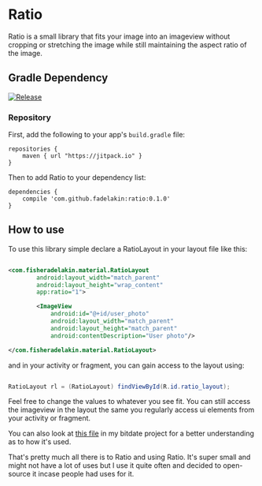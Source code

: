# Ratio

Ratio is a small library that fits your image into an imageview without cropping or stretching the image while still maintaining the aspect ratio of the image. 

## Gradle Dependency
[![Release](https://img.shields.io/badge/jitpack-v0.1.0-blue.svg)](https://jitpack.io/#fadelakin/ratio)

### Repository

First, add the following to your app's `build.gradle` file:

```Gradle
repositories {
    maven { url "https://jitpack.io" }
}
```

Then to add Ratio to your dependency list:

```Gradle
dependencies {
    compile 'com.github.fadelakin:ratio:0.1.0'
}
```

## How to use

To use this library simple declare a RatioLayout in your layout file like this:

```xml

<com.fisheradelakin.material.RatioLayout
        android:layout_width="match_parent"
        android:layout_height="wrap_content"
        app:ratio="1">

        <ImageView
            android:id="@+id/user_photo"
            android:layout_width="match_parent"
            android:layout_height="match_parent"
            android:contentDescription="User photo"/>

</com.fisheradelakin.material.RatioLayout>

```
and in your activity or fragment, you can gain access to the layout using: 

```java 

RatioLayout rl = (RatioLayout) findViewById(R.id.ratio_layout);

```

Feel free to change the values to whatever you see fit. You can still access the imageview in the layout the same you regularly access ui elements from your activity or fragment.

You can also look at [this file](https://github.com/fadelakin/bitdate/blob/master/app/src/main/res/layout/card.xml) in my bitdate project for a better understanding as to how it's used. 

That's pretty much all there is to Ratio and using Ratio. It's super small and might not have a lot of uses but I use it quite often and decided to open-source it incase people had uses for it.